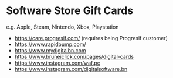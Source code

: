 # Software Store Gift Cards

e.g. Apple, Steam, Nintendo, Xbox, Playstation

- https://care.progresif.com/ (requires being Progresif customer)
- https://www.rapidbump.com/
- https://www.mydigitalbn.com
- https://www.bruneiclick.com/pages/digital-cards
- https://www.instagram.com/waf.pc
- https://www.instagram.com/digitalsoftware.bn